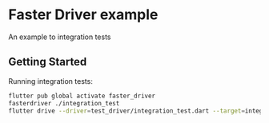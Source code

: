# Faster Driver example

An example to integration tests

## Getting Started

Running integration tests:
```bash
flutter pub global activate faster_driver
fasterdriver ./integration_test
flutter drive --driver=test_driver/integration_test.dart --target=integration_test/main_tests.dart
```
